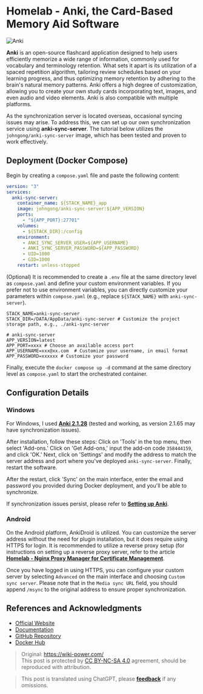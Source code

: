 # Homelab - Anki, the Card-Based Memory Aid Software

![Anki](https://img.wiki-power.com/d/wiki-media/img/202306191745527.png)

**Anki** is an open-source flashcard application designed to help users efficiently memorize a wide range of information, commonly used for vocabulary and terminology retention. What sets it apart is its utilization of a spaced repetition algorithm, tailoring review schedules based on your learning progress, and thus optimizing memory retention by adhering to the brain's natural memory patterns. Anki offers a high degree of customization, allowing you to create your own study cards incorporating text, images, and even audio and video elements. Anki is also compatible with multiple platforms.

As the synchronization server is located overseas, occasional syncing issues may arise. To address this, we can set up our own synchronization service using **anki-sync-server**. The tutorial below utilizes the `johngong/anki-sync-server` image, which has been tested and proven to work effectively.

## Deployment (Docker Compose)

Begin by creating a `compose.yaml` file and paste the following content:

```yaml
version: "3"
services:
  anki-sync-server:
    container_name: ${STACK_NAME}_app
    image: johngong/anki-sync-server:${APP_VERSION}
    ports:
      - "${APP_PORT}:27701"
    volumes:
      - ${STACK_DIR}:/config
    environment:
      - ANKI_SYNC_SERVER_USER=${APP_USERNAME}
      - ANKI_SYNC_SERVER_PASSWORD=${APP_PASSWORD}
      - UID=1000
      - GID=1000
    restart: unless-stopped
```

(Optional) It is recommended to create a `.env` file at the same directory level as `compose.yaml` and define your custom environment variables. If you prefer not to use environment variables, you can directly customize your parameters within `compose.yaml` (e.g., replace `${STACK_NAME}` with `anki-sync-server`).

```dotenv
STACK_NAME=anki-sync-server
STACK_DIR=/DATA/AppData/anki-sync-server # Customize the project storage path, e.g., ./anki-sync-server

# anki-sync-server
APP_VERSION=latest
APP_PORT=xxxx # Choose an available access port
APP_USERNAME=xxx@xx.com  # Customize your username, in email format
APP_PASSWORD=xxxxxx # Customize your password
```

Finally, execute the `docker compose up -d` command at the same directory level as `compose.yaml` to start the orchestrated container.

## Configuration Details

### Windows

For Windows, I used [**Anki 2.1.28**](https://github.com/ankitects/anki/releases/download/2.1.28/anki-2.1.28-windows.exe) (tested and working, as version 2.1.65 may have synchronization issues).

After installation, follow these steps: Click on 'Tools' in the top menu, then select 'Add-ons.' Click on 'Get Add-ons,' input the add-on code `358444159`, and click 'OK.' Next, click on 'Settings' and modify the address to match the server address and port where you've deployed `anki-sync-server`. Finally, restart the software.

After the restart, click 'Sync' on the main interface, enter the email and password you provided during Docker deployment, and you'll be able to synchronize.

If synchronization issues persist, please refer to [**Setting up Anki**](https://github.com/ankicommunity/anki-sync-server/blob/develop/README.md#setting-up-anki).

### Android

On the Android platform, AnkiDroid is utilized. You can customize the server address without the need for plugin installation, but it does require using HTTPS for login. It is recommended to utilize a reverse proxy setup (for instructions on setting up a reverse proxy server, refer to the article [**Homelab - Nginx Proxy Manager for Certificate Management**](https://wiki-power.com/en/Homelab-%E5%8F%8D%E4%BB%A3%E8%AF%81%E4%B9%A6%E7%AE%A1%E7%90%86%E9%9D%A2%E6%9D%BFNginxProxyManager/).

Once you have logged in using HTTPS, you can configure your custom server by selecting `Advanced` on the main interface and choosing `Custom sync server`. Please note that in the `Media sync URL` field, you should append `/msync` to the original address to ensure proper synchronization.

## References and Acknowledgments

- [Official Website](https://apps.ankiweb.net/)
- [Documentation](https://www.navidrome.org/docs/installation/docker/)
- [GitHub Repository](https://github.com/ankicommunity/anki-sync-server)
- [Docker Hub](https://hub.docker.com/r/johngong/anki-sync-server)

> Original: <https://wiki-power.com/>  
> This post is protected by [CC BY-NC-SA 4.0](https://creativecommons.org/licenses/by/4.0/deed.en) agreement, should be reproduced with attribution.

> This post is translated using ChatGPT, please [**feedback**](https://github.com/linyuxuanlin/Wiki_MkDocs/issues/new) if any omissions.